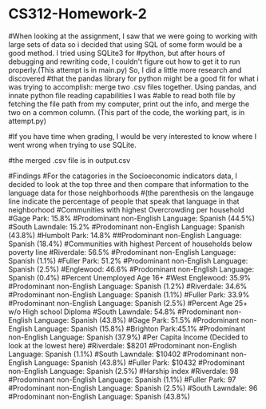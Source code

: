 # CS312-Homework-2

#When looking at the assignment, I saw that we were going to working with large sets of data so i decided that using SQL of some form would be a good method.  I tried using SQLite3 for
#python, but after hours of debugging and rewriting code, I couldn't figure out how to get it to run properly.(This attempt is in main.py)  So, I did a little more research and discovered
#that the pandas library for python might be a good fit for what i was trying to accomplish: merge two .csv files together.  Using pandas, and innate python file reading capabilities I was
#able to read both file by fetching the file path from my computer, print out the info, and merge the two on a common column.  (This part of the code, the working part, is in attempt.py)

#If you have time when grading, I would be very interested to know where I went wrong when trying to use SQLite.

#the merged .csv file is in output.csv

#Findings
   #For the catagories in the Socioeconomic indicators data, I decided to look at the top three and then compare that information to the language data for those neighborhoods
   #(the parenthesis on the langauge line indicate the percentage of people that speak that language in that neighborhood
    #Communities with highest Overcrowding per household
        #Gage Park: 15.8%
            #Prodominant non-English Language: Spanish (44.5%)
        #South Lawndale: 15.2%
            #Prodominant non-English Language: Spanish (43.8%)
        #Humbolt Park: 14.8%
            ##Prodominant non-English Language: Spanish (18.4%)
    #Communities with highest Percent of households below poverty line
        #Riverdale: 56.5%
            #Prodominant non-English Language: Spanish (1.1%)
        #Fuller Park: 51.2%
            #Prodominant non-English Language: Spanish (2.5%)
        #Englewood: 46.6%
            #Prodominant non-English Language: Spanish (0.4%)
    #Percent Unemployed Age 16+
        #West Englewood: 35.9%
            #Prodominant non-English Language: Spanish (1.2%)
        #Riverdale: 34.6%
            #Prodominant non-English Language: Spanish (1.1%)
        #Fuller Park: 33.9%
            #Prodominant non-English Language: Spanish (2.5%)
    #Percent Age 25+ w/o High school Diploma
        #South Lawndale: 54.8%
            #Prodominant non-English Language: Spanish (43.8%)
        #Gage Park: 51.5%
            #Prodominant non-English Language: Spanish (15.8%)
        #Brighton Park:45.1%
            #Prodominant non-English Language: Spanish (37.9%)
    #Per Capita Income (Decided to look at the lowest here)
        #Riverdale: $8201
            #Prodominant non-English Language: Spanish (1.1%)
        #South Lawndale: $10402
            #Prodominant non-English Language: Spanish (43.8%)
        #Fuller Park: $10432
            #Prodominant non-English Language: Spanish (2.5%)
    #Harship index
        #Riverdale: 98
            #Prodominant non-English Language: Spanish (1.1%)
        #Fuller Park: 97
            #Prodominant non-English Language: Spanish (2.5%)
        #South Lawndale: 96
            #Prodominant non-English Language: Spanish (43.8%)







